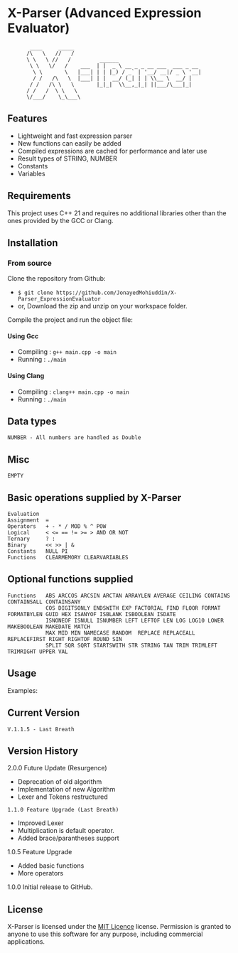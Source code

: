 # X-Parser (Advanced Expression Evaluator)

```
       ____     _____
      /\   \   //   /
      \ \   \ //   /         ______
       \ \   \/   /    ___  | |  _ \ __ _ _ __ ___  ___ _ __
        \ \       \   |___| | | |_) / _` | '__/ __|/ _ \ '__|
        / /   /\   \  |___| | |  __/ (_| | | \\__ \  __/ |
       / /   /\ \   \       |_|_|  \\__,_|_| ||___/\___|_|
      / /   /  \ \   \
      \/___/    \_\___\                                  
```

## Features

 - Lightweight and fast expression parser
 - New functions can easily be added
 - Compiled expressions are cached for performance and later use
 - Result types of STRING, NUMBER
 - Constants
 - Variables

## Requirements

This project uses C++ 21 and requires no additional libraries other than the ones provided by the GCC or Clang.

## Installation

### From source

Clone the repository from Github:

- `$ git clone https://github.com/JonayedMohiuddin/X-Parser_ExpressionEvaluator`
- or, Download the zip and unzip on your workspace folder.

Compile the project and run the object file:

#### Using Gcc

- Compiling : `g++ main.cpp -o main`
- Running : `./main`

#### Using Clang

- Compiling : `clang++ main.cpp -o main`
- Running : `./main`

## Data types

    NUMBER - All numbers are handled as Double

## Misc    

    EMPTY 
    
## Basic operations supplied by X-Parser 

    Evaluation  
    Assignment  =
    Operators   + - * / MOD % ^ POW
    Logical     < <= == != >= > AND OR NOT
    Ternary     ? :  
    Binary      << >> | &
    Constants   NULL PI
    Functions   CLEARMEMORY CLEARVARIABLES
   
## Optional functions supplied
 
    Functions   ABS ARCCOS ARCSIN ARCTAN ARRAYLEN AVERAGE CEILING CONTAINS CONTAINSALL CONTAINSANY
                COS DIGITSONLY ENDSWITH EXP FACTORIAL FIND FLOOR FORMAT FORMATBYLEN GUID HEX ISANYOF ISBLANK ISBOOLEAN ISDATE
                ISNONEOF ISNULL ISNUMBER LEFT LEFTOF LEN LOG LOG10 LOWER MAKEBOOLEAN MAKEDATE MATCH 
                MAX MID MIN NAMECASE RANDOM  REPLACE REPLACEALL REPLACEFIRST RIGHT RIGHTOF ROUND SIN 
                SPLIT SQR SQRT STARTSWITH STR STRING TAN TRIM TRIMLEFT TRIMRIGHT UPPER VAL
   
## Usage

Examples:

## Current Version
`V.1.1.5 - Last Breath`
    
## Version History

2.0.0 Future Update (Resurgence)
- Deprecation of old algorithm
- Implementation of new Algorithm
- Lexer and Tokens restructured

`1.1.0 Feature Upgrade (Last Breath)`
- Improved Lexer
- Multiplication is default operator.
- Added brace/parantheses support

1.0.5 Feature Upgrade
- Added basic functions 
- More operators

1.0.0 Initial release to GitHub.
    
## License

X-Parser is licensed under the [MIT Licence][1] license. Permission is granted to anyone to use this software for any purpose, including commercial applications.

[1]: http://www.opensource.org/licenses/MIT




